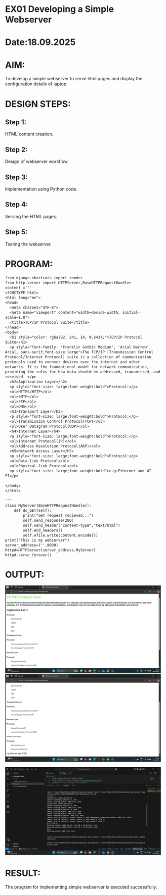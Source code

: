 # EX01 Developing a Simple Webserver

# Date:18.09.2025

# AIM:
To develop a simple webserver to serve html pages and display the configuration details of laptop.

# DESIGN STEPS:
## Step 1:
HTML content creation.

## Step 2:
Design of webserver workflow.

## Step 3:
Implementation using Python code.

## Step 4:
Serving the HTML pages.

## Step 5:
Testing the webserver.

# PROGRAM:
```
from django.shortcuts import render
from http.server import HTTPServer,BaseHTTPRequestHandler
content ='''
<!DOCTYPE html>
<html lang="en">
<head>
  <meta charset="UTF-8">
  <meta name="viewport" content="width=device-width, initial-scale=1.0">
  <title>TCP/IP Protocol Suite</title>
</head>
<body>
  <h1 style="color: rgba(82, 241, 14, 0.843);">TCP/IP Protocol Suite</h1>
  <p style="font-family: 'Franklin Gothic Medium', 'Arial Narrow', Arial, sans-serif;font-size:large">The TCP/IP (Transmission Control Protocol/Internet Protocol) suite is a collection of communication protocols used to connect devices over the internet and other networks. It is the foundational model for network communication, providing the rules for how data should be addressed, transmitted, and received. </p>
  <h2>Application Layer</h2>
  <p style="font-size: large;font-weight:bold">Protocol:</p>
  <ol>HTTPS/HTTP</ol>
  <ol>SMTP</ol>
  <ol>FTP</ol>
  <ol>DNS</ol>
  <h3>Transport Layer</h3>
  <p style="font-size: large;font-weight:bold">Protocol:</p>
  <ol>Transmission Control Protocol(TCP)</ol>
  <ol>User Datagram Protocol(UDP)</ol>
  <h4>Internet Layer</h4>
  <p style="font-size: large;font-weight:bold">Protocol:</p>
  <ol>Internet Protocol(IP)</ol>
  <ol>Address Resolution Protocol(ARP)</ol>
  <h5>Network Access Layer</h5>
  <p style="font-size: large;font-weight:bold">Protocol:</p>
  <ol>Data-link Protocol</ol>
  <ol>Physical-link Protocol</ol>
  <p style="font-size: large;font-weight:bold">e.g:Ethernet and WI-FI</p>

</body>
</html>

'''
class MyServer(BaseHTTPRequestHandler):
    def do_GET(self):
        print("Get request recieved...")
        self.send_response(200)
        self.send_header("content-type","text/html")
        self.end_headers()
        self.wfile.write(content.encode())
print("This is my webserver")
server_address=('',8000)
httpd=HTTPServer(server_address,MyServer)
httpd.serve_forever()
```

# OUTPUT:
![alt text](<Screenshot (5).png>)
![alt text](<Screenshot (6).png>)

![alt text](<Screenshot (3).png>)



# RESULT:
The program for implementing simple webserver is executed successfully.
